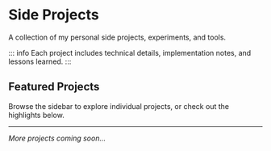 # Side Projects

A collection of my personal side projects, experiments, and tools.

::: info
Each project includes technical details, implementation notes, and lessons learned.
:::

## Featured Projects

Browse the sidebar to explore individual projects, or check out the highlights below.

---

*More projects coming soon...*